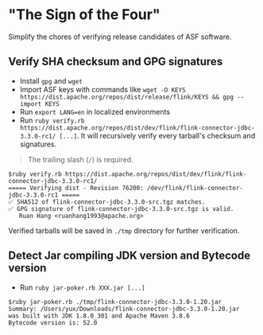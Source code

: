 # "The Sign of the Four"

Simplify the chores of verifying release candidates of ASF software.

## Verify SHA checksum and GPG signatures

* Install `gpg` and `wget`
* Import ASF keys with commands like `wget -O KEYS https://dist.apache.org/repos/dist/release/flink/KEYS && gpg --import KEYS`
* Run `export LANG=en` in localized environments
* Run `ruby verify.rb https://dist.apache.org/repos/dist/dev/flink/flink-connector-jdbc-3.3.0-rc1/ [...]`. It will recursively verify every tarball's checksum and signatures.

> The trailing slash (`/`) is required.

```shell
$ruby verify.rb https://dist.apache.org/repos/dist/dev/flink/flink-connector-jdbc-3.3.0-rc1/
===== Verifying dist - Revision 76200: /dev/flink/flink-connector-jdbc-3.3.0-rc1 =====
✅ SHA512 of flink-connector-jdbc-3.3.0-src.tgz matches.
✅ GPG signature of flink-connector-jdbc-3.3.0-src.tgz is valid.
   Ruan Hang <ruanhang1993@apache.org>
```

Verified tarballs will be saved in `./tmp` directory for further verification.

## Detect Jar compiling JDK version and Bytecode version

* Run `ruby jar-poker.rb XXX.jar [...]`

```shell
$ruby jar-poker.rb ./tmp/flink-connector-jdbc-3.3.0-1.20.jar
Summary: /Users/yux/Downloads/flink-connector-jdbc-3.3.0-1.20.jar
was built with JDK 1.8.0_301 and Apache Maven 3.8.6
Bytecode version is: 52.0
```
